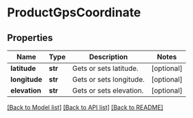 # ProductGpsCoordinate

## Properties
Name | Type | Description | Notes
------------ | ------------- | ------------- | -------------
**latitude** | **str** | Gets or sets latitude. | [optional] 
**longitude** | **str** | Gets or sets longitude. | [optional] 
**elevation** | **str** | Gets or sets elevation. | [optional] 

[[Back to Model list]](../README.md#documentation-for-models) [[Back to API list]](../README.md#documentation-for-api-endpoints) [[Back to README]](../README.md)


